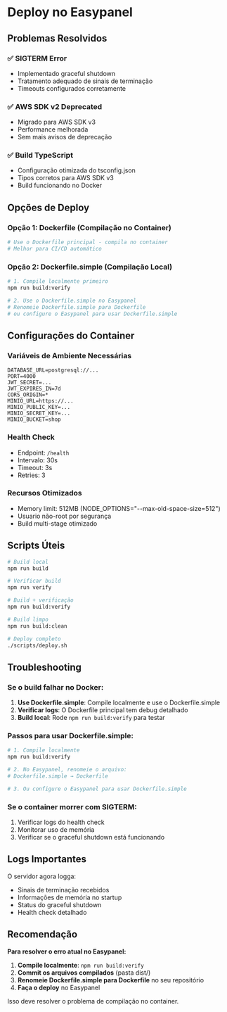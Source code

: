 # Deploy no Easypanel

## Problemas Resolvidos

### ✅ SIGTERM Error
- Implementado graceful shutdown
- Tratamento adequado de sinais de terminação
- Timeouts configurados corretamente

### ✅ AWS SDK v2 Deprecated
- Migrado para AWS SDK v3
- Performance melhorada
- Sem mais avisos de deprecação

### ✅ Build TypeScript
- Configuração otimizada do tsconfig.json
- Tipos corretos para AWS SDK v3
- Build funcionando no Docker

## Opções de Deploy

### Opção 1: Dockerfile (Compilação no Container)
```bash
# Use o Dockerfile principal - compila no container
# Melhor para CI/CD automático
```

### Opção 2: Dockerfile.simple (Compilação Local)
```bash
# 1. Compile localmente primeiro
npm run build:verify

# 2. Use o Dockerfile.simple no Easypanel
# Renomeie Dockerfile.simple para Dockerfile
# ou configure o Easypanel para usar Dockerfile.simple
```

## Configurações do Container

### Variáveis de Ambiente Necessárias
```
DATABASE_URL=postgresql://...
PORT=4000
JWT_SECRET=...
JWT_EXPIRES_IN=7d
CORS_ORIGIN=*
MINIO_URL=https://...
MINIO_PUBLIC_KEY=...
MINIO_SECRET_KEY=...
MINIO_BUCKET=shop
```

### Health Check
- Endpoint: `/health`
- Intervalo: 30s
- Timeout: 3s
- Retries: 3

### Recursos Otimizados
- Memory limit: 512MB (NODE_OPTIONS="--max-old-space-size=512")
- Usuario não-root por segurança
- Build multi-stage otimizado

## Scripts Úteis

```bash
# Build local
npm run build

# Verificar build
npm run verify

# Build + verificação
npm run build:verify

# Build limpo
npm run build:clean

# Deploy completo
./scripts/deploy.sh
```

## Troubleshooting

### Se o build falhar no Docker:
1. **Use Dockerfile.simple**: Compile localmente e use o Dockerfile.simple
2. **Verificar logs**: O Dockerfile principal tem debug detalhado
3. **Build local**: Rode `npm run build:verify` para testar

### Passos para usar Dockerfile.simple:
```bash
# 1. Compile localmente
npm run build:verify

# 2. No Easypanel, renomeie o arquivo:
# Dockerfile.simple → Dockerfile

# 3. Ou configure o Easypanel para usar Dockerfile.simple
```

### Se o container morrer com SIGTERM:
1. Verificar logs do health check
2. Monitorar uso de memória
3. Verificar se o graceful shutdown está funcionando

## Logs Importantes

O servidor agora logga:
- Sinais de terminação recebidos
- Informações de memória no startup
- Status do graceful shutdown
- Health check detalhado

## Recomendação

**Para resolver o erro atual no Easypanel:**

1. **Compile localmente**: `npm run build:verify`
2. **Commit os arquivos compilados** (pasta dist/)
3. **Renomeie Dockerfile.simple para Dockerfile** no seu repositório
4. **Faça o deploy** no Easypanel

Isso deve resolver o problema de compilação no container. 